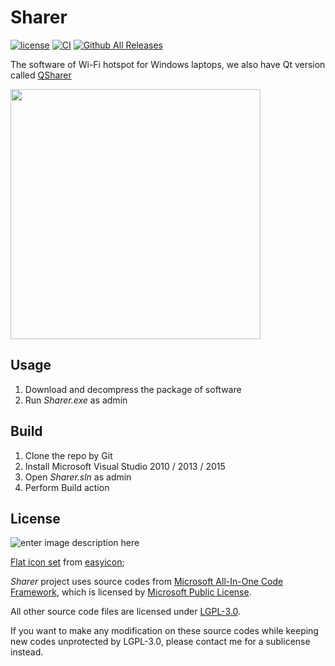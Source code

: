 # Sharer
[![license](https://img.shields.io/github/license/MuGeminorum/WiFi-Sharer.svg)](https://www.gnu.org/licenses/lgpl-3.0.en.html)
[![CI](https://github.com/MuGeminorum/WiFi-Sharer/workflows/CI/badge.svg)](https://github.com/MuGeminorum/WiFi-Sharer/actions)
[![Github All Releases](https://img.shields.io/github/downloads-pre/MuGeminorum/WiFi-Sharer/v2.1/total)](https://github.com/MuGeminorum/WiFi-Sharer/releases/tag/v2.1)

The software of Wi-Fi hotspot for Windows laptops, we also have Qt version called [QSharer](https://github.com/MuGeminorum/WiFi-Sharer/tree/qt)

<img width="400" src="https://user-images.githubusercontent.com/20459298/233089077-8b52af15-6ff6-4f73-9167-f8be62650acc.png"/>

## Usage

 1. Download and decompress the package of software
 2. Run _Sharer.exe_ as admin

## Build

 1. Clone the repo by Git
 2. Install Microsoft Visual Studio 2010 / 2013 / 2015
 3. Open _Sharer.sln_ as admin
 4. Perform Build action

## License

![enter image description here](http://www.gnu.org/graphics/lgplv3-147x51.png)

[Flat icon set](https://github.com/MuGeminorum/WiFi-Sharer/tree/master/WiFi-Sharer/Resources) from [easyicon](https://www.easyicon.net/);

_Sharer_ project uses source codes from [Microsoft All-In-One Code Framework](http://blogs.msdn.com/b/onecode/), which is licensed by [Microsoft Public License](http://www.microsoft.com/en-us/openness/licenses.aspx#MPL).

All other source code files are licensed under [LGPL-3.0](https://opensource.org/licenses/LGPL-3.0).

If you want to make any modification on these source codes while keeping new codes unprotected by LGPL-3.0, please contact me for a sublicense instead.
